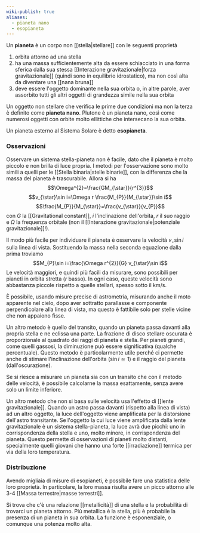```yaml
---
wiki-publish: true
aliases:
  - pianeta nano
  - esopianeta
---
```

Un **pianeta** è un corpo non [[stella|stellare]] con le seguenti proprietà
1. orbita attorno ad una stella
2. ha una massa sufficientemente alta da essere schiacciato in una forma sferica dalla sua stessa [[Interazione gravitazionale|forza gravitazionale]] (quindi sono in equilibrio idrostatico), ma non così alta da diventare una [[nana bruna]]
3. deve essere l'oggetto dominante nella sua orbita o, in altre parole, aver assorbito tutti gli altri oggetti di grandezza simile nella sua orbita

Un oggetto non stellare che verifica le prime due condizioni ma non la terza è definito come **pianeta nano**. Plutone è un pianeta nano, così come numerosi oggetti con orbite molto ellittiche che intersecano la sua orbita.

Un pianeta esterno al Sistema Solare è detto **esopianeta**.
### Osservazioni
Osservare un sistema stella-pianeta non è facile, dato che il pianeta è molto piccolo e non brilla di luce propria. I metodi per l'osservazione sono molto simili a quelli per le [[Stella binaria|stelle binarie]], con la differenza che la massa del pianeta è trascurabile. Allora si ha
$$\Omega^{2}=\frac{GM_{\star}}{r^{3}}$$
$$v_{\star}\sin i=\Omega r \frac{M_{P}}{M_{\star}}\sin i$$
$$\frac{M_{P}}{M_{\star}}=\frac{v_{\star}}{v_{P}}$$
con $G$ la [[Gravitational constant]], $i$ l'inclinazione dell'orbita, $r$ il suo raggio e $\Omega$ la frequenza orbitale (non il [[Interazione gravitazionale|potenziale gravitazionale]]!).

Il modo più facile per individuare il pianeta è osservare la velocità $v_{\star}\sin i$ sulla linea di vista. Sostituendo la massa nella seconda equazione dalla prima troviamo
$$M_{P}\sin i=\frac{\Omega r^{2}}{G} v_{\star}\sin i$$
Le velocità maggiori, e quindi più facili da misurare, sono possibili per pianeti in orbita stretta ($r$ basso). In ogni caso, queste velocità sono abbastanza piccole rispetto a quelle stellari, spesso sotto il km/s.

È possibile, usando misure precise di astrometria, misurando anche il moto apparente nel cielo, dopo aver sottratto parallasse e componente perpendicolare alla linea di vista, ma questo è fattibile solo per stelle vicine che non appaiono fisse.

Un altro metodo è quello del transito, quando un pianeta passa davanti alla propria stella e ne eclissa una parte. La frazione di disco stellare oscurata è proporzionale al quadrato dei raggi di pianeta e stella. Per pianeti grandi, come quelli gassosi, la diminuzione può essere significativa (qualche percentuale). Questo metodo è particolarmente utile perché ci permette anche di stimare l'inclinazione dell'orbita ($\sin i\simeq1$) e il raggio del pianeta (dall'oscurazione).

Se si riesce a misurare un pianeta sia con un transito che con il metodo delle velocità, è possibile calcolarne la massa esattamente, senza avere solo un limite inferiore.

Un altro metodo che non si basa sulle velocità usa l'effetto di [[lente gravitazionale]]. Quando un astro passa davanti (rispetto alla linea di vista) ad un altro oggetto, la luce dell'oggetto viene amplificata per la distorsione dell'astro transitante. Se l'oggetto la cui luce viene amplificata dalla lente gravitazionale è un sistema stella-pianeta, la luce avrà due picchi: uno in corrispondenza della stella e uno, molto minore, in corrispondenza del pianeta. Questo permette di osservazioni di pianeti molto distanti, specialmente quelli giovani che hanno una forte [[irradiazione]] termica per via della loro temperatura.
### Distribuzione
Avendo migliaia di misure di esopianeti, è possibile fare una statistica delle loro proprietà. In particolare, la loro massa risulta avere un picco attorno alle 3-4 [[Massa terrestre|masse terrestri]].

Si trova che c'è una relazione [[metallicità]] di una stella e la probabilità di trovarci un pianeta attorno. Più metallica è la stella, più è probabile la presenza di un pianeta in sua orbita. La funzione è esponenziale, o comunque una potenza molto alta.